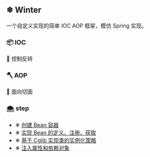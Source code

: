 ## ❄ Winter

一个自定义实现的简单 IOC AOP 框架，模仿 Spring 实现。

### 📦 IOC

🤞 控制反转 

### 🪓 AOP

🫲 面向切面 

### 🌨️ step

- ❄ [创建 Bean 容器](https://github.com/EmeryWan/winter/tree/step/winter-step-01)
- ❄ [实现 Bean 的定义、注册、获取](https://github.com/EmeryWan/winter/tree/step/winter-step-02)
- ❄ [基于 Cglib 实现类的实例化策略](https://github.com/EmeryWan/winter/tree/step/winter-step-03)
- ❄ [注入属性和依赖对象](https://github.com/EmeryWan/winter/tree/step/winter-step-04)